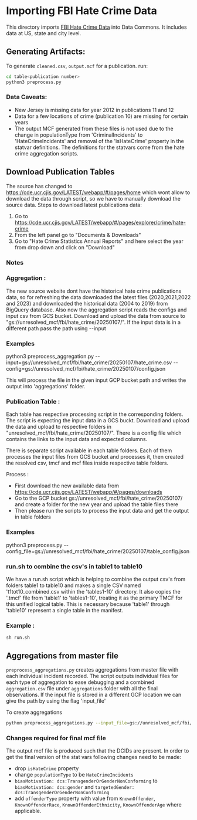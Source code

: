 # Importing FBI Hate Crime Data

This directory imports [FBI Hate Crime Data](https://ucr.fbi.gov/hate-crime) into Data Commons. It includes data at US, state and city level.

## Generating Artifacts:
To generate `cleaned.csv`, `output.mcf` for a publication. run:

```bash
cd table<publication number>
python3 preprocess.py
```

### Data Caveats:
- New Jersey is missing data for year 2012 in publications 11 and 12
- Data for a few locations of crime (publication 10) are missing for certain years
- The output MCF generated from these files is not used due to the change in populationType from 'CriminalIncidents' to 'HateCrimeIncidents' and removal of the 'isHateCrime' property in the statvar definitions. The definitions for the statvars come from the hate crime aggregation scripts.

## Download Publication Tables
The source has changed to https://cde.ucr.cjis.gov/LATEST/webapp/#/pages/home which wont allow to download the data through script, so we have to manually download the source data.
Steps to download latest publications data: 
1) Go to https://cde.ucr.cjis.gov/LATEST/webapp/#/pages/explorer/crime/hate-crime
2) From the left panel go to "Documents & Downloads"
3) Go to "Hate Crime Statistics Annual Reports" and here select the year from drop down and click on "Download"

### Notes
### Aggregation : 
The new source website dont have the historical hate crime publications data, so for refreshing the data downloaded the latest files (2020,2021,2022 and 2023) and downloaded the historical data (2004 to 2019) from BigQuery database.
Also now the aggregation script reads the configs and input csv from GCS bucket. Download and upload the data from source to "gs://unresolved_mcf/fbi/hate_crime/20250107/". If the input data is in a different path pass the path using --input

### Examples
python3 preprocess_aggregation.py --input=gs://unresolved_mcf/fbi/hate_crime/20250107/hate_crime.csv --config=gs://unresolved_mcf/fbi/hate_crime/20250107/config.json

This will process the file in the given input GCP bucket path and writes the output into 'aggregations' folder.


### Publication Table :
Each table has respective processing script in the corresponding folders. The script is expecting the input data in a GCS buckt. Download and upload the data and upload to respective folders in "unresolved_mcf/fbi/hate_crime/20250107/". There is a config file which contains the links to the input data and expected columns.

There is separate script available in each table folders. Each of them processes the input files from GCS bucket and processes it, then created the resolved csv, tmcf and mcf files inside respective table folders.

Process : 
* First download the new available data from https://cde.ucr.cjis.gov/LATEST/webapp/#/pages/downloads
* Go to the GCP bucket gs://unresolved_mcf/fbi/hate_crime/20250107/ and create a folder for the new year and upload the table files there
* Then please run the scripts to process the input data and get the output in table folders

### Examples
python3 preprocess.py --config_file=gs://unresolved_mcf/fbi/hate_crime/20250107/table_config.json

### run.sh to combine the csv's in table1 to table10
We have a run.sh script which is helping to combine the output csv's from folders table1 to table10 and makes a single CSV named 't1tot10_combined.csv within the 'tables1-10' directory. It also copies the '.tmcf' file from 'table1' to 'tables1-10', treating it as the primary TMCF for this unified logical table. This is necessary because 'table1' through 'table10' represent a single table in the manifest.

### Example : 
```sh run.sh```

## Aggregations from master file

`preprocess_aggregations.py` creates aggregations from master file with each individual incident recorded. The script outputs individual files for each type of aggregation to ease debugging and a combined `aggregation.csv` file under `aggregations` folder with all the final observations. If the input file is stored in a different GCP location we can give the path by using the flag 'input_file'



To create aggregations
```bash
python preprocess_aggregations.py --input_file=gs://unresolved_mcf/fbi/hate_crime/aggregated/20250114/input_files/hate_crime.csv
```

### Changes required for final mcf file

The output mcf file is produced such that the DCIDs are present. In order to get the final version of the stat vars following changes need to be made:
- drop `isHateCrime` property
- change `populationType` to be `HateCrimeIncidents`
- `biasMotivation: dcs:TransgenderOrGenderNonConforming` to `biasMotivation: dcs:gender` and `targetedGender: dcs:TransgenderOrGenderNonConforming`
- add `offenderType` property with value from `KnownOffender`, `KnownOffenderRace`, `KnownOffenderEthnicity`, `KnownOffenderAge` where applicable.
